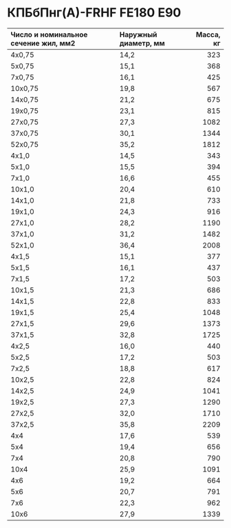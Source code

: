 # КПБбПнг(А)-FRHF FE180 E90

|  Число и номинальное сечение жил, мм2   | Наружный диаметр, мм   |   Масса, кг |
|:----------------------------------------|:-----------------------|------------:|
| 4х0,75                                  | 14,2                   |         323 |
| 5х0,75                                  | 15,1                   |         368 |
| 7х0,75                                  | 16,1                   |         425 |
| 10х0,75                                 | 19,8                   |         567 |
| 14х0,75                                 | 21,2                   |         675 |
| 19х0,75                                 | 23,1                   |         815 |
| 27х0,75                                 | 27,3                   |        1082 |
| 37х0,75                                 | 30,1                   |        1344 |
| 52х0,75                                 | 35,2                   |        1812 |
| 4х1,0                                   | 14,5                   |         343 |
| 5х1,0                                   | 15,5                   |         394 |
| 7х1,0                                   | 16,6                   |         455 |
| 10х1,0                                  | 20,4                   |         610 |
| 14х1,0                                  | 21,8                   |         733 |
| 19х1,0                                  | 24,3                   |         916 |
| 27х1,0                                  | 28,2                   |        1190 |
| 37х1,0                                  | 31,2                   |        1482 |
| 52х1,0                                  | 36,4                   |        2008 |
| 4х1,5                                   | 15,1                   |         377 |
| 5х1,5                                   | 16,1                   |         437 |
| 7х1,5                                   | 17,2                   |         503 |
| 10х1,5                                  | 21,3                   |         686 |
| 14х1,5                                  | 22,8                   |         833 |
| 19х1,5                                  | 25,4                   |        1048 |
| 27х1,5                                  | 29,6                   |        1373 |
| 37х1,5                                  | 32,8                   |        1725 |
| 4х2,5                                   | 16,0                   |         440 |
| 5х2,5                                   | 17,2                   |         503 |
| 7х2,5                                   | 18,8                   |         617 |
| 10х2,5                                  | 22,8                   |         824 |
| 14х2,5                                  | 24,9                   |        1041 |
| 19х2,5                                  | 27,3                   |        1290 |
| 27х2,5                                  | 32,0                   |        1710 |
| 37х2,5                                  | 35,8                   |        2209 |
| 4х4                                     | 17,6                   |         539 |
| 5х4                                     | 19,4                   |         656 |
| 7х4                                     | 20,8                   |         790 |
| 10х4                                    | 25,9                   |        1091 |
| 4х6                                     | 19,2                   |         664 |
| 5х6                                     | 20,7                   |         791 |
| 7х6                                     | 22,3                   |         962 |
| 10х6                                    | 27,9                   |        1339 |